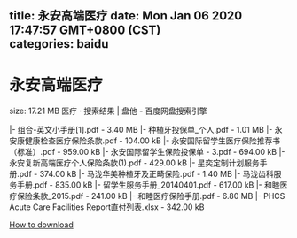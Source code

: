 
title: 永安高端医疗
date: Mon Jan 06 2020 17:47:57 GMT+0800 (CST)    
categories: baidu
---

# 永安高端医疗
size: 17.21 MB
 医疗 · 搜索结果 | 盘他 - 百度网盘搜索引擎
 
|- 组合-英文小手册[1].pdf - 3.40 MB
|- 种植牙投保单_个人.pdf - 1.01 MB
|- 永安康健康检查医疗保险条款.pdf - 104.00 kB
|- 永安国际留学生医疗保险推荐书（标准）.pdf - 959.00 kB
|- 永安国际留学生保险投保单 - 3.pdf - 694.00 kB
|- 永安复新高端医疗个人保险条款(1).pdf - 429.00 kB
|- 星奕定制计划服务手册.pdf - 374.00 kB
|- 马泷华美种植牙及正畸保险.pdf - 1.40 MB
|- 马泷齿科服务手册.pdf - 835.00 kB
|- 留学生服务手册_20140401.pdf - 617.00 kB
|- 和睦医疗保险条款_2015.pdf - 241.00 kB
|- 和睦医疗保险手册.pdf - 6.80 MB
|- PHCS Acute Care Facilities Report直付列表.xlsx - 342.00 kB

[How to download](https://bpcam.bemobtrk.com/go/2ceec3aa-1ca2-46d6-b9ff-aaa5c184517c?jno=4484)